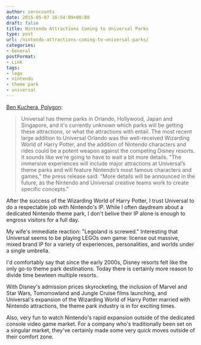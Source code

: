 ```yaml
---
author: zerocounts
date: 2015-05-07 16:54:09+00:00
draft: false
title: Nintendo Attractions Coming to Universal Parks
type: post
url: /nintendo-attractions-coming-to-universal-parks/
categories:
- General
postFormat:
- Link
tags:
- lego
- nintendo
- theme park
- universal
---
```


[Ben Kuchera, Polygon](http://www.polygon.com/2015/5/7/8564475/nintendo-universal-rides):

> Universal has theme parks in Orlando, Hollywood, Japan and Singapore, and it's currently unknown which parks will be getting these attractions, or what the attractions with entail. The most recent large addition to Universal Orlando was the well-received Wizarding World of Harry Potter, and the addition of Nintendo characters and rides could be a potent weapon against the competing Disney resorts.
It sounds like we're going to have to wait a bit more details. "The immersive experiences will include major attractions at Universal’s theme parks and will feature Nintendo’s most famous characters and games," the press release said. "More details will be announced in the future, as the Nintendo and Universal creative teams work to create specific concepts."

After the success of the Wizarding World of Harry Potter, I trust Universal to do a respectable job with Nintendo's IP. While I often daydream about a dedicated Nintendo theme park, I don't belive their IP alone is enough to engross visitors for a full day.

My wife's immediate reaction: "Legoland is screwed." Interesting that Universal seems to be playing LEGOs own game: license out massive, mixed brand IP for a variety of experiences, personalities, and worlds under a single umbrella.

I'd comfortably say that since the early 2000s, Disney resorts felt like the only go-to theme park destinations. Today there is certainly more reason to divide time bewteen multiple resorts.

With Disney's admission prices skyrocketing, the inclusion of Marvel and Star Wars, Tomorrowland and Jungle Cruise films launching, and Universal's expansion of the Wizarding World of Harry Potter married with Nintendo attractions, the theme park industry is in for exciting times.

Also, very fun to watch Nintendo's rapid expansion outside of the dedicated console video game market. For a company who's traditionally been set on a singular market, they've certainly made some very quick moves outside of their comfort zone.